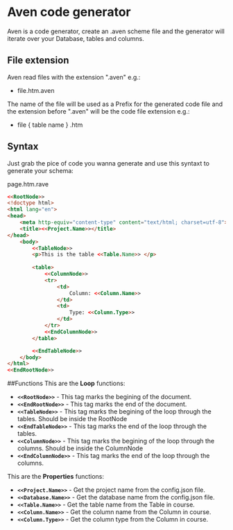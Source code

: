 # Aven code generator
Aven is a code generator, create an .aven scheme file and the generator will iterate over your Database, tables and columns.

## File extension
Aven read files with the extension ".aven" e.g.:
 - file.htm.aven
 
The name of the file will be used as a Prefix for the generated code file and the extension before ".aven" will be the code file extension e.g.:

 - file { table name } .htm
  
 
## Syntax

Just grab the pice of code you wanna generate and use this syntaxt to generate your schema:

page.htm.rave

```html
<<RootNode>>
<!doctype html>
<html lang="en">
<head>
	<meta http-equiv="content-type" content="text/html; charset=utf-8">
	<title><<Project.Name>></title>
</head>
	<body>
		<<TableNode>>
		<p>This is the table <<Table.Name>> </p>
		
		<table>
			<<ColumnNode>>
			<tr>
				<td>
					Column: <<Column.Name>>
				</td>
				<td>
					Type: <<Column.Type>>
				</td>
			</tr>
			<<EndColumnNode>>
		</table>

		<<EndTableNode>>
	</body>
</html>
<<EndRootNode>>
```

##Functions
This are the **Loop** functions:
 *   **`<<RootNode>>`** - This tag marks the begining of the document.
 *   **`<<EndRootNode>>`** - This tag marks the end of the document.
 *   **`<<TableNode>>`** - This tag marks the begining of the loop through the tables. Should be inside the RootNode
 *   **`<<EndTableNode>>`** - This tag marks the end of the loop through the tables.
 *   **`<<ColumnNode>>`** - This tag marks the begining of the loop through the columns. Should be inside the ColumnNode
 *   **`<<EndColumnNode>>`** - This tag marks the end of the loop through the columns.
 

This are the **Properties** functions:
 * **`<<Project.Name>>`** - Get the project name from the config.json file.
 * **`<<Database.Name>>`** - Get the database name from the config.json file. 
 * **`<<Table.Name>>`** - Get the table name from the Table in course.
 * **`<<Column.Name>>`** - Get the column name from the Column in course.
 * **`<<Column.Type>>`** - Get the column type from the Column in course.
